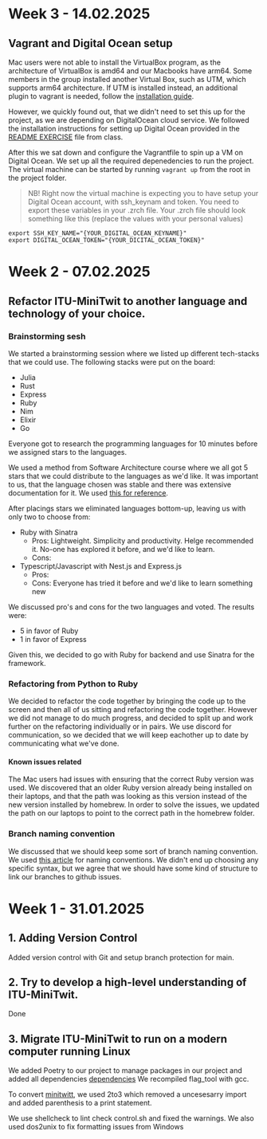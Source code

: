 # Week 3 - 14.02.2025

## Vagrant and Digital Ocean setup

Mac users were not able to install the VirtualBox program, as the architecture of VirtualBox is amd64 and our Macbooks have arm64. Some members in the group installed another Virtual Box, such as UTM, which supports arm64 architecture. If UTM is installed instead, an additional plugin to vagrant is needed, follow the [installation guide](https://naveenrajm7.github.io/vagrant_utm/).

However, we quickly found out, that we didn't need to set this up for the project, as we are depending on DigitalOcean cloud service. We followed the installation instructions for setting up Digital Ocean provided in the [README EXERCISE](https://github.com/itu-devops/lecture_notes/blob/master/sessions/session_03/README_EXERCISE.md) file from class.

After this we sat down and configure the Vagrantfile to spin up a VM on Digital Ocean. We set up all the required depenedencies to run the project. The virtual machine can be started by running `vagrant up` from the root in the project folder.

> NB! Right now the virtual machine is expecting you to have setup your Digital Ocean account, with ssh_keynam and token. You need to export these variables in your .zrch file. Your .zrch file should look something like this (replace the values with your personal values)

```
export SSH_KEY_NAME="{YOUR_DIGITAL_OCEAN_KEYNAME}"
export DIGITAL_OCEAN_TOKEN="{YOUR_DICITAL_OCEAN_TOKEN}"
```

# Week 2 - 07.02.2025

## Refactor ITU-MiniTwit to another language and technology of your choice.

### Brainstorming sesh

We started a brainstorming session where we listed up different tech-stacks that we could use. The following stacks were put on the board:

- Julia
- Rust
- Express
- Ruby
- Nim
- Elixir
- Go

Everyone got to research the programming languages for 10 minutes before we assigned stars to the languages.

We used a method from Software Architecture course where we all got 5 stars that we could distribute to the languages as we'd like. It was important to us, that the language chosen was stable and there was extensive documentation for it. 
We used [this for reference](https://survey.stackoverflow.co/2024/technology#most-popular-technologies-language-prof).

After placings stars we eliminated languages bottom-up, leaving us with only two to choose from:

- Ruby with Sinatra
    - Pros: Lightweight. Simplicity and productivity. Helge recommended it. No-one has explored it before, and we'd like to learn.
    - Cons: 
- Typescript/Javascript with Nest.js and Express.js
    - Pros:
    - Cons: Everyone has tried it before and we'd like to learn something new

We discussed pro's and cons for the two languages and voted. The results were:
- 5 in favor of Ruby
- 1 in favor of Express

Given this, we decided to go with Ruby for backend and use Sinatra for the framework.

### Refactoring from Python to Ruby

We decided to refactor the code together by bringing the code up to the screen and then all of us sitting and refactoring the code together. However we did not manage to do much progress, and decided to split up and work further on the refactoring individually or in pairs. We use discord for communication, so we decided that we will keep eachother up to date by communicating what we've done.

#### Known issues related

The Mac users had issues with ensuring that the correct Ruby version was used. We discovered that an older Ruby version already being installed on their laptops, and that the path was looking as this version instead of the new version installed by homebrew. In order to solve the issues, we updated the path on our laptops to point to the correct path in the homebrew folder.

### Branch naming convention

We discussed that we should keep some sort of branch naming convention. We used [this article](https://medium.com/@abhay.pixolo/naming-conventions-for-git-branches-a-cheatsheet-8549feca2534) for naming conventions. We didn't end up choosing any specific syntax, but we agree that we should have some kind of structure to link our branches to github issues.


# Week 1 - 31.01.2025

## 1. Adding Version Control
Added version control with Git and setup branch protection for main.

## 2. Try to develop a high-level understanding of ITU-MiniTwit.
Done

## 3. Migrate ITU-MiniTwit to run on a modern computer running Linux
We added Poetry to our project to manage packages in our project and added all dependencies [dependencies](../pyproject.toml)
We recompiled flag_tool with gcc.

To convert [minitwitt](../minitwit.py), we used 2to3 which removed a uncesesarry import and added parenthesis to a print statement.

We use shellcheck to lint check control.sh and fixed the warnings. We also used dos2unix to fix formatting issues from Windows
